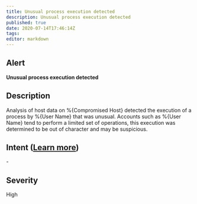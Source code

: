 ```yaml
---
title: Unusual process execution detected
description: Unusual process execution detected
published: true
date: 2020-07-14T17:46:14Z
tags:
editor: markdown
---
```


## Alert
**Unusual process execution detected**

## Description
Analysis of host data on %{Compromised Host} detected the execution of a process by %{User Name} that was unusual. Accounts such as %{User Name} tend to perform a limited set of operations, this execution was determined to be out of character and may be suspicious.

## Intent ([Learn more](/public/security/alerts/intentions.md))
\-

## Severity
High




